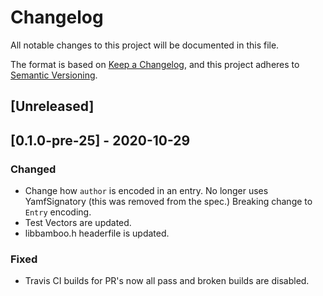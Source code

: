 # Changelog
All notable changes to this project will be documented in this file.

The format is based on [Keep a Changelog](https://keepachangelog.com/en/1.0.0/),
and this project adheres to [Semantic Versioning](https://semver.org/spec/v2.0.0.html).

## [Unreleased]

## [0.1.0-pre-25] - 2020-10-29
### Changed
- Change how `author` is encoded in an entry. No longer uses YamfSignatory (this was removed from the spec.) Breaking change to `Entry` encoding.
- Test Vectors are updated.
- libbamboo.h headerfile is updated.

### Fixed
- Travis CI builds for PR's now all pass and broken builds are disabled.
